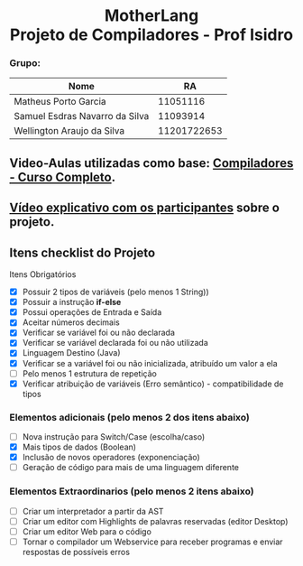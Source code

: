 <h1 align="center"> MotherLang </br> Projeto de Compiladores - Prof Isidro </h1>

### Grupo:

| Nome  | RA|
|-------|----|
| Matheus Porto Garcia   | 11051116|
| Samuel Esdras Navarro da Silva   | 11093914|
| Wellington Araujo da Silva   | 11201722653|

## Video-Aulas utilizadas como base: **[Compiladores - Curso Completo](https://youtube.com/playlist?list=PLjcmNukBom6--0we1zrpoUE2GuRD-Me6W)**.

## **[Vídeo explicativo com os participantes]()** sobre o projeto.

## Itens checklist do Projeto

 Itens Obrigatórios 
- [x] Possuir 2 tipos de variáveis (pelo menos 1 String))
- [x] Possuir a instrução **if-else**
- [x] Possui operações de Entrada e Saída
- [x] Aceitar números decimais
- [x] Verificar se variável foi ou não declarada
- [x] Verificar se variável declarada foi ou não utilizada
- [x] Linguagem Destino (Java)
- [x] Verificar se a variável foi ou não inicializada, atribuído um valor a ela
- [ ] Pelo menos 1 estrutura de repetição
- [x] Verificar atribuição de variáveis (Erro semântico) - compatibilidade de tipos

### Elementos adicionais (pelo menos 2 dos itens abaixo)
- [ ]  Nova instrução para Switch/Case (escolha/caso)
- [x]  Mais tipos de dados (Boolean)
- [x]  Inclusão de novos operadores (exponenciação)
- [ ]  Geração de código para mais de uma linguagem diferente 

### Elementos Extraordinarios (pelo menos 2 itens abaixo)
- [ ]  Criar um interpretador a partir da AST
- [ ]  Criar um editor com Highlights de palavras reservadas (editor Desktop)
- [ ]  Criar um editor Web para o código
- [ ]  Tornar o compilador um Webservice para receber programas e enviar respostas de possíveis erros

